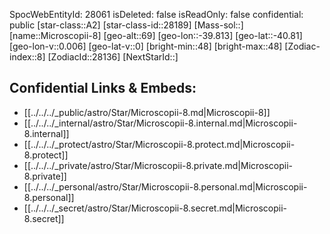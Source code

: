 ﻿---
location: [-40.81,39.813,69]
type: Star
tags:
- astro/Star

---
SpocWebEntityId: 28061
isDeleted: false
isReadOnly: false
confidential: public
[star-class::A2]
[star-class-id::28189]
[Mass-sol::]
[name::Microscopii-8]
[geo-alt::69]
[geo-lon::-39.813]
[geo-lat::-40.81]
[geo-lon-v::0.006]
[geo-lat-v::0]
[bright-min::48]
[bright-max::48]
[Zodiac-index::8]
[ZodiacId::28136]
[NextStarId::]



## Confidential Links & Embeds: 
- [[../../../_public/astro/Star/Microscopii-8.md|Microscopii-8]] 
- [[../../../_internal/astro/Star/Microscopii-8.internal.md|Microscopii-8.internal]] 
- [[../../../_protect/astro/Star/Microscopii-8.protect.md|Microscopii-8.protect]] 
- [[../../../_private/astro/Star/Microscopii-8.private.md|Microscopii-8.private]] 
- [[../../../_personal/astro/Star/Microscopii-8.personal.md|Microscopii-8.personal]] 
- [[../../../_secret/astro/Star/Microscopii-8.secret.md|Microscopii-8.secret]] 
